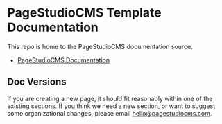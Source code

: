 # PageStudioCMS Template Documentation

This repo is home to the PageStudioCMS documentation source. 

* [PageStudioCMS Documentation](http://pagestudiocms.com/docs/)

## Doc Versions

If you are creating a new page, it should fit reasonably within one of the existing sections. If you think we need a new section, or want to suggest some organizational changes, please email [hello@pagestudiocms.com](mailto:hello@pagestudiocms.com).
